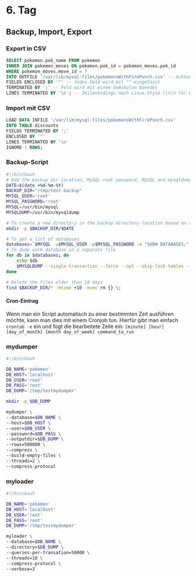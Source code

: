 # 6. Tag
## Backup, Import, Export
### Export in CSV
```sql
SELECT pokemon.pok_name FROM pokemon
INNER JOIN pokemon_moves ON pokemon.pok_id = pokemon_moves.pok_id
WHERE pokemon_moves.move_id = 7
INTO OUTFILE '/var/lib/mysql-files/pokemonsWithFirePunch.csv' -- Achtung: Pfad aufpassen!!! <- Siehe Script
FIELDS ENCLOSED BY '"' -- Jedes Feld wird mit "" eingefasst
TERMINATED BY ';' -- Feld wird mit einem Semikolon beendet
LINES TERMINATED BY '\n'; -- Zeilenendings nach Linux-Style (\r\n für Windows)
```

### Import mit CSV
```sql
LOAD DATA INFILE '/var/lib/mysql-files/pokemonsWithFirePunch.csv' 
INTO TABLE discounts 
FIELDS TERMINATED BY ';' 
ENCLOSED BY '"'
LINES TERMINATED BY '\n'
IGNORE 1 ROWS;
```

### Backup-Script
```bash
#!/bin/bash
# Add the backup dir location, MySQL root password, MySQL and mysqldump location
DATE=$(date +%d-%m-%Y)
BACKUP_DIR="/tmp/test-backup"
MYSQL_USER='root'
MYSQL_PASSWORD='root'
MYSQL=/usr/bin/mysql
MYSQLDUMP=/usr/bin/mysqldump

# To create a new directory in the backup directory location based on the date
mkdir -p $BACKUP_DIR/$DATE

# To get a list of databases
databases=`$MYSQL -u$MYSQL_USER -p$MYSQL_PASSWORD -e "SHOW DATABASES;" | grep -Ev "(Database|information_schema)"
# To dump each database in a separate file
for db in $databases; do
    echo $db 
    $MYSQLDUMP --single-transaction --force --opt --skip-lock-tables --user=$MYSQL_USER -p$MYSQL_PASSWORD --database 
done

# Delete the files older than 10 days
find $BACKUP_DIR/* -mtime +10 -exec rm {} \;
```

#### Cron-Eintrag
Wenn man ein Script automatisch zu einer bestimmten Zeit ausführen möchte, kann man dies mit einem Cronjob tun. 
Hierfür gibt man einfach `crontab -e` ein und fügt die bearbeitete Zeile ein: `[minute] [hour] [day_of_month] [month day_of_week] command_to_run`

### mydumper
```bash
#!/bin/bash

DB_NAME='pokemon'
DB_HOST='localhost'
DB_USER='root'
DB_PASS='root'
DB_DUMP='/tmp/testmydumper'

mkdir -p $DB_DUMP

mydumper \
--database=$DB_NAME \
--host=$DB_HOST \ 
--user=$DB_USER \ 
--password=$DB_PASS \ 
--outputdir=$DB_DUMP \ 
--rows=500000 \ 
--compress \ 
--build-empty-files \ 
--threads=2 \ 
--compress-protocol
```

### myloader
```bash
#!/bin/bash

DB_NAME='pokemon'
DB_HOST='localhost'
DB_USER='root'
DB_PASS='root'
DB_DUMP='/tmp/testmydumper'

myloader \
--database=$DB_NAME \
--directory=$DB_DUMP \
--queries-per-transation=50000 \
--threads=10 \
--compress-protocol \
--verbose=3
```